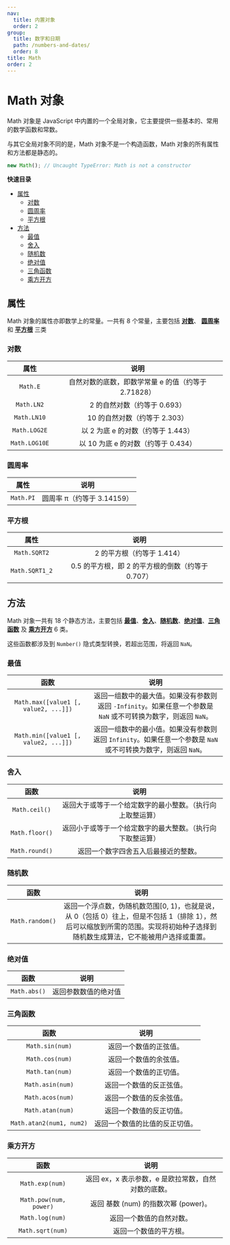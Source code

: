 ```yaml
---
nav:
  title: 内置对象
  order: 2
group:
  title: 数字和日期
  path: /numbers-and-dates/
  order: 8
title: Math
order: 2
---
```


# Math 对象

Math 对象是 JavaScript 中内置的一个全局对象，它主要提供一些基本的、常用的数学函数和常数。

与其它全局对象不同的是，Math 对象不是一个构造函数，Math 对象的所有属性和方法都是静态的。

```js
new Math(); // Uncaught TypeError: Math is not a constructor
```

**快速目录**

- [属性](#属性)
  - [对数](#对数)
  - [圆周率](#圆周率)
  - [平方根](#平方根)
- [方法](方法)
  - [最值](#最值)
  - [舍入](#舍入)
  - [随机数](#随机数)
  - [绝对值](#绝对值)
  - [三角函数](#三角函数)
  - [乘方开方](#乘方开方)

## 属性

Math 对象的属性亦即数学上的常量。一共有 8 个常量，主要包括 **[对数](#对数)**、 **[圆周率](#圆周率)** 和 **[平方根](#平方根)** 三类

### 对数

|     属性      |                        说明                         |
| :-----------: | :-------------------------------------------------: |
|   `Math.E`    | 自然对数的底数，即数学常量 e 的值（约等于 2.71828） |
|  `Math.LN2`   |            2 的自然对数（约等于 0.693）             |
|  `Math.LN10`  |            10 的自然对数（约等于 2.303）            |
| `Math.LOG2E`  |         以 2 为底 e 的对数（约等于 1.443）          |
| `Math.LOG10E` |         以 10 为底 e 的对数（约等于 0.434）         |

### 圆周率

|   属性    |            说明            |
| :-------: | :------------------------: |
| `Math.PI` | 圆周率 π（约等于 3.14159） |

### 平方根

|      属性      |                       说明                        |
| :------------: | :-----------------------------------------------: |
|  `Math.SQRT2`  |            2 的平方根（约等于 1.414）             |
| `Math.SQRT1_2` | 0.5 的平方根，即 2 的平方根的倒数（约等于 0.707） |

## 方法

Math 对象一共有 18 个静态方法，主要包括 **[最值](#最值)**、**[舍入](#舍入)**、**[随机数](#随机数)**、**[绝对值](#绝对值)**、**[三角函数](#三角函数)** 及 **[乘方开方](#乘方开方)** 6 类。

这些函数都涉及到 `Number()` 隐式类型转换，若超出范围，将返回 `NaN`。

### 最值

|                 函数                 |                                                      说明                                                       |
| :----------------------------------: | :-------------------------------------------------------------------------------------------------------------: |
| `Math.max([value1 [, value2, ...]])` | 返回一组数中的最大值。如果没有参数则返回 `-Infinity`。如果任意一个参数是 `NaN` 或不可转换为数字，则返回 `NaN`。 |
| `Math.min([value1 [, value2, ...]])` | 返回一组数中的最小值。如果没有参数则返回 `Infinity`。如果任意一个参数是 `NaN` 或不可转换为数字，则返回 `NaN`。  |

### 舍入

|      函数      |                            说明                            |
| :------------: | :--------------------------------------------------------: |
| `Math.ceil()`  | 返回大于或等于一个给定数字的最小整数。（执行向上取整运算） |
| `Math.floor()` | 返回小于或等于一个给定数字的最大整数。（执行向下取整运算） |
| `Math.round()` |            返回一个数字四舍五入后最接近的整数。            |

### 随机数

|      函数       |                                                                                       说明                                                                                       |
| :-------------: | :------------------------------------------------------------------------------------------------------------------------------------------------------------------------------: |
| `Math.random()` | 返回一个浮点数，伪随机数范围[0, 1)，也就是说，从 0（包括 0）往上，但是不包括 1（排除 1），然后可以缩放到所需的范围。实现将初始种子选择到随机数生成算法，它不能被用户选择或重置。 |

### 绝对值

|     函数     |         说明         |
| :----------: | :------------------: |
| `Math.abs()` | 返回参数数值的绝对值 |

### 三角函数

|           函数           |              说明              |
| :----------------------: | :----------------------------: |
|     `Math.sin(num)`      |     返回一个数值的正弦值。     |
|     `Math.cos(num)`      |     返回一个数值的余弦值。     |
|     `Math.tan(num)`      |     返回一个数值的正切值。     |
|     `Math.asin(num)`     |    返回一个数值的反正弦值。    |
|     `Math.acos(num)`     |    返回一个数值的反余弦值。    |
|     `Math.atan(num)`     |    返回一个数值的反正切值。    |
| `Math.atan2(num1, num2)` | 返回一个数值的比值的反正切值。 |

### 乘方开方

|          函数          |                        说明                         |
| :--------------------: | :-------------------------------------------------: |
|    `Math.exp(num)`     | 返回 ex，x 表示参数，e 是欧拉常数，自然对数的底数。 |
| `Math.pow(num, power)` |        返回 基数 (num) 的指数次幂 (power)。         |
|    `Math.log(num)`     |              返回一个数值的自然对数。               |
|    `Math.sqrt(num)`    |               返回一个数值的平方根。                |
